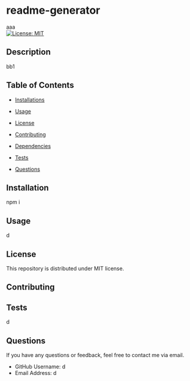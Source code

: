 # readme-generator 
aaa   
[![License: MIT](https://img.shields.io/badge/License-MIT-yellow.svg)](https://opensource.org/licenses/MIT)

## Description 
bb1 

## Table of Contents

* [Installations](#installations)

* [Usage](#usage)

* [License](#license)

* [Contributing](#contributing)

* [Dependencies](#dependencies)

* [Tests](#tests)

* [Questions](#questions)

## Installation
npm i 

## Usage
d 

## License
This repository is distributed under MIT license.

## Contributing


## Tests
d

## Questions

If you have any questions or feedback, feel free to contact me via email.

- GitHub Username: d
- Email Address: d